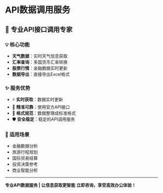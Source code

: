 # API数据调用服务

## 🎯 **专业API接口调用专家**

### 💡 **核心功能**
- **天气数据**：实时天气信息获取
- **汇率查询**：多国货币汇率转换
- **股票行情**：金融数据实时更新
- **数据导出**：直接导出Excel格式

### ✨ **服务优势**
- ⚡ **实时获取**：数据实时更新
- 🎯 **精准可靠**：使用官方API接口
- 💼 **格式规范**：数据整理成标准格式
- 🛡️ **安全稳定**：稳定的API调用服务

### 🎨 **适用场景**
- 金融数据分析
- 旅游行程规划
- 国际贸易结算
- 投资决策参考
- 商业智能分析

---

**专业API数据服务 | 让信息获取更智能**
**立即咨询，享受高效办公体验！**